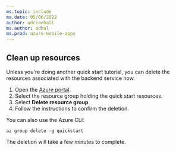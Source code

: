 ```yaml
---
ms.topic: include
ms.date: 05/06/2022
author: adrianhall
ms.author: adhal
ms.prod: azure-mobile-apps
---
```


## Clean up resources

Unless you're doing another quick start tutorial, you can delete the resources associated with the backend service now.

1. Open the [Azure portal](https://portal.azure.com).
1. Select the resource group holding the quick start resources.
1. Select **Delete resource group**.
1. Follow the instructions to confirm the deletion.

You can also use the Azure CLI:

``` azurecli
az group delete -g quickstart
```

The deletion will take a few minutes to complete.
